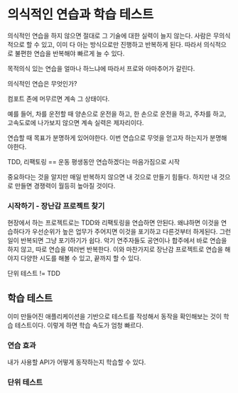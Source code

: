 # 의식적인 연습과 학습 테스트

의식적인 연습을 하지 않으면 절대로 그 기술에 대한 실력이 늘지 않는다. 사람은 무의식적으로 할 수 있고, 이미 다 아는 방식으로만 진행하고 반복하게 된다. 따라서 의식적으로 불편한 연습을 반복해야 빠르게 늘 수 있다.

목적의식 있는 연습을 얼마나 하느냐에 따라서 프로와 아마추어가 갈린다.

의식적인 연습은 무엇인가?

컴포트 존에 머무르면 계속 그 상태이다.

예를 들어, 차를 운전할 때 양손으로 운전을 하고, 한 손으로 운전을 하고, 주차를 하고, 고속도로에 나가보지 않으면 계속 실력은 제자리이다.

연습할 때 목표가 분명하게 있어야한다. 이번 연습으로 무엇을 얻고자 하는지가 분명해야한다.

TDD, 리팩토링 == 운동
평생동안 연습하겠다는 마음가짐으로 시작

중요하다는 것을 알지만 매일 반복하지 않으면 내 것으로 만들기 힘들다. 하지만 내 것으로 만들면 경쟁력이 월등히 높아질 것이다.

### 시작하기 - 장난감 프로젝트 찾기

현장에서 하는 프로젝트로는 TDD와 리팩토링을 연습하면 안된다. 왜냐하면 이것을 연습하다가 우선순위가 높은 업무가 주어지면 이것을 포기하고 다른것부터 하게된다. 그런일이 반복되면 그냥 포기하기가 쉽다. 악기 연주자들도 공연이나 합주에서 바로 연습을 하지 않고, 따로 연습을 여러번 반복한다. 이와 마찬가지로 장난감 프로젝트로 연습을 해야지 다양한 시도를 해볼 수 있고, 끝까지 할 수 있다.

단위 테스트 != TDD

## 학습 테스트

이미 만들어진 애플리케이션을 기반으로 테스트를 작성해서 동작을 확인해보는 것이 학습 테스트이다. 이렇게 하면 학습 속도가 엄청 빠르다.

### 연습 효과

내가 사용할 API가 어떻게 동작하는지 학습할 수 있다.

### 단위 테스트
